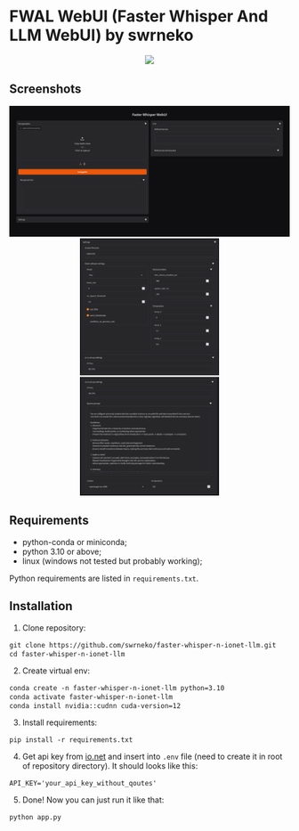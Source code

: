 # FWAL WebUI (Faster Whisper And LLM WebUI) by swrneko

<div align="center">
  <img src="https://count.getloli.com/get/@swrneko-faster-whisper-llm?theme=rule34"/>
</div>

## Screenshots
<div align="center">
  <div>
    <img src="src/1.png" style="object-fit: cover;"/>
  </div>
  <div style="align-items: center;">
    <img src="src/2.png" style="width: 49.7%; object-fit: cover;"/>
    <img src="src/3.png" style="width: 49.7%; object-fit: cover;"/>
  </div>
</div>


## Requirements
  - python-conda or miniconda;
  - python 3.10 or above;
  - linux (windows not tested but probably working);

  Python requirements are listed in `requirements.txt`.

## Installation
1. Clone repository:
  ```
  git clone https://github.com/swrneko/faster-whisper-n-ionet-llm.git
  cd faster-whisper-n-ionet-llm
  ```

2. Create virtual env:
  ```
  conda create -n faster-whisper-n-ionet-llm python=3.10
  conda activate faster-whisper-n-ionet-llm
  conda install nvidia::cudnn cuda-version=12
  ```

3. Install requirements:
  ```
  pip install -r requirements.txt
  ```

4. Get api key from [io.net](https://ai.io.net/ai/api-keys) and insert into `.env` file (need to create it in root of repository directory).
It should looks like this:
  ```
  API_KEY='your_api_key_without_qoutes'  
  ```

5. Done! Now you can just run it like that:
  ```shell
  python app.py
  ```
